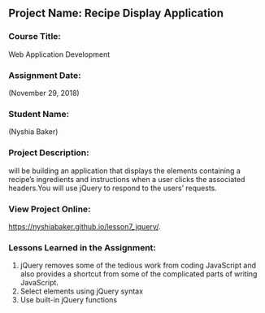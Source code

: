 ## Project Name:  Recipe Display Application

### Course Title:
Web Application Development

### Assignment Date:  
(November 29, 2018)

### Student Name:  
(Nyshia Baker)

### Project Description:
will be building an application that displays the elements containing a recipe’s ingredients and  instructions  when  a  user 
clicks  the  associated  headers.You will use jQuery to respond to the users’ requests. 

### View Project Online:
https://nyshiabaker.github.io/lesson7_jquery/.

### Lessons Learned in the Assignment:
1. jQuery removes some of the tedious work from coding JavaScript and also provides a shortcut from some of the complicated parts of writing JavaScript.
2. Select elements using jQuery syntax
3. Use built-in jQuery functions

